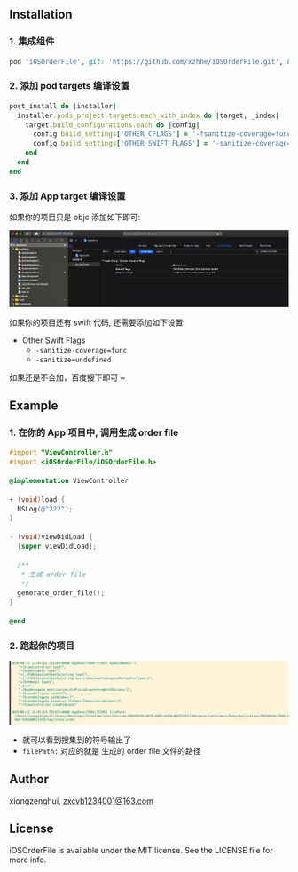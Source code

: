 ## Installation

### 1. 集成组件

```ruby
pod 'iOSOrderFile', git: 'https://github.com/xzhhe/iOSOrderFile.git', branch: 'master'
```

### 2. 添加 pod targets 编译设置

```ruby
post_install do |installer|
  installer.pods_project.targets.each_with_index do |target, _index|
    target.build_configurations.each do |config|
      config.build_settings['OTHER_CFLAGS'] = '-fsanitize-coverage=func,trace-pc-guard'
      config.build_settings['OTHER_SWIFT_FLAGS'] = '-sanitize-coverage=func -sanitize=undefined'
    end
  end
end
```

### 3. 添加 App target 编译设置

如果你的项目只是 objc 添加如下即可:

![](images/Snip20200622_1.png)

如果你的项目还有 swift 代码, 还需要添加如下设置:

- Other Swift Flags
  - `-sanitize-coverage=func`
  - `-sanitize=undefined`

如果还是不会加，百度搜下即可 ~

## Example

### 1. 在你的 App 项目中, 调用生成 order file

```objective-c
#import "ViewController.h"
#import <iOSOrderFile/iOSOrderFile.h>

@implementation ViewController

+ (void)load {
  NSLog(@"222");
}

- (void)viewDidLoad {
  [super viewDidLoad];

  /**
   * 生成 order file
   */
  generate_order_file();
}

@end
```

### 2. 跑起你的项目

![](images/Snip20200622_2.png)

- 就可以看到搜集到的符号输出了
- `filePath:` 对应的就是 生成的 order file 文件的路径


## Author

xiongzenghui, zxcvb1234001@163.com

## License

iOSOrderFile is available under the MIT license. See the LICENSE file for more info.
